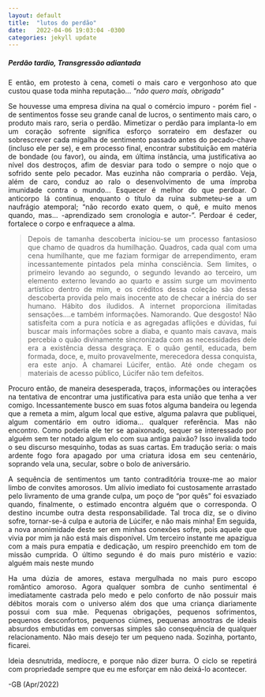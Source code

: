 ```yaml
---
layout: default
title:  "lutos do perdão"
date:   2022-04-06 19:03:04 -0300
categories: jekyll update
---
```

<div style='text-align: justify;'>

##### Perdão tardio, Transgressão adiantada
  
  
E então, em protesto à cena, cometi o mais caro e vergonhoso ato que custou quase toda minha reputação...
_"não quero mais, obrigada"_
  
Se houvesse uma empresa divina na qual o comércio impuro - porém fiel - de sentimentos fosse seu grande canal de lucros,
o sentimento mais caro, o produto mais raro, seria o perdão. 
Mimetizar o perdão para implanta-lo em um coração sofrente significa esforço sorrateiro em desfazer ou sobrescrever cada migalha de sentimento passado antes do pecado-chave (incluso ele per se), e em processo final, encontrar substituição
em matéria de bondade (ou favor), ou ainda, em última instância, uma justificativa ao nível dos destroços, afim de desviar 
para todo o sempre o nojo que o sofrido sente pelo pecador. Mas euzinha não compraria o perdão. 
Veja, além de caro, conduz ao ralo o desenvolvimento de uma ímproba imunidade contra o mundo... Esquecer é melhor do que perdoar. 
O anticorpo lá continua, enquanto o título da ruína submeteu-se a um naufrágio atemporal; 
“não recordo exato quem, o quê, e muito menos quando, mas... -aprendizado sem cronologia e autor-”.
Perdoar é ceder, fortalece o corpo e enfraquece a alma.
  
> Depois de tamanha descoberta iniciou-se um processo fantasioso que chamo de quadros da humilhação.
Quadros, cada qual com uma cena humilhante, que me faziam formigar de arrependimento, eram incessantemente pintados pela minha consciência. Sem limites, o primeiro levando ao segundo, o segundo levando ao terceiro, 
um elemento externo levando ao quarto e assim surge um movimento artístico dentro de mim, e os créditos dessa coleção
são dessa descoberta provida pelo mais inocente ato de checar a inércia do ser humano. Hábito dos iludidos.
A internet proporciona ilimitadas sensações....e também informações. Namorando. Que desgosto!
Não satisfeita com a pura notícia e as agregadas aflições e dúvidas, fui buscar mais informações sobre a diaba, e quanto mais cavava, mais percebia o quão divinamente sincronizada com as necessidades dele era a existência dessa desgraça.
E o quão gentil, educada, bem formada, doce, e, muito provavelmente, merecedora dessa conquista, era este anjo. A chamarei Lúcifer, então.
Até onde chegam os materiais de acesso público, Lúcifer não tem defeitos.
  
 Procuro então, de maneira desesperada, traços, informações ou interações na tentativa de encontrar uma justificativa para esta união
 que tenha a ver comigo.
 Incessantemente busco em suas fotos alguma bandeira ou legenda que a remeta a mim,
 algum local que estive, alguma palavra que publiquei, algum comentário em outro idioma... qualquer referência.
 Mas não encontro. Como poderia ele ter se apaixonado, sequer se interessado por alguém sem ter notado algum elo com sua antiga paixão?
 Isso invalida todo o seu discurso mesquinho, todas as suas cartas.
 Em tradução seria: o mais ardente fogo fora apagado por uma criatura idosa em seu centenário, soprando vela una, secular, sobre o bolo de aniversário.
  
A sequência de sentimentos um tanto contraditória trouxe-me ao maior limbo de convites amorosos.
Um alívio imediato foi custosamente arrastado pelo livramento de uma grande culpa, um poço de “por quês” foi esvaziado quando,
finalmente, o estimado encontra alguém que o corresponda.
O destino incumbe outra desta responsabilidade.
Tal troca diz, se o divino sofre, tornar-se-á culpa e autoria de Lúcifer, e não mais minha! 
Em seguida, a nova anonimidade deste ser em minhas conexões sofre, pois aquele que vivia por mim ja não está mais disponível.
Um terceiro instante me apazigua com a mais pura empatia e dedicação, um respiro preenchido em tom de missão cumprida.
O último segundo é do mais puro mistério e vazio: alguém mais neste mundo
  
Ha uma dúzia de amores, estava mergulhada no mais puro escopo romântico amoroso.
Agora qualquer sombra de cunho sentimental é imediatamente castrada pelo medo e pelo conforto de não possuir mais débitos morais com o universo além dos que uma criança diariamente possui com sua mãe.
Pequenas obrigações, pequenos sofrimentos, pequenos desconfortos, pequenos ciúmes, pequenas amostras de ideais absurdos embutidas em conversas simples são consequência de qualquer relacionamento. 
Não mais desejo ter um pequeno nada.
Sozinha, portanto, ficarei.
  
Ideia desnutrida, medíocre, e porque não dizer burra. O ciclo se repetirá com propriedade sempre que eu me esforçar em não deixá-lo acontecer.
  
 </div>
-GB (Apr/2022)
